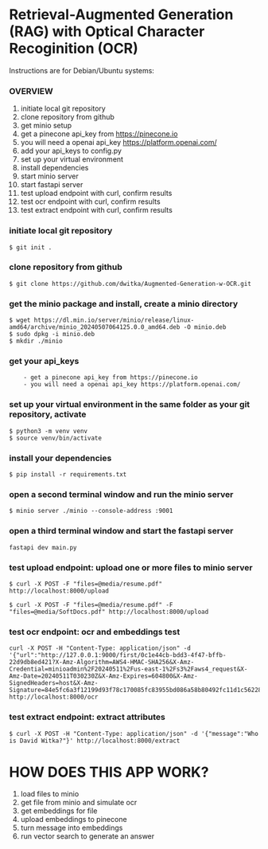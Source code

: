 # Retrieval-Augmented Generation (RAG) with Optical Character Recoginition (OCR)

Instructions are for Debian/Ubuntu systems:

### OVERVIEW
1. initiate local git repository
2. clone repository from github
3. get minio setup
4. get a pinecone api_key from https://pinecone.io
5. you will need a openai api_key https://platform.openai.com/
6. add your api_keys to config.py
7. set up your virtual environment
8. install dependencies
9. start minio server
10. start fastapi server
11. test upload endpoint with curl, confirm results
12. test ocr endpoint with curl, confirm results
13. test extract endpoint with curl, confirm results

### initiate local git repository
```
$ git init .
```

### clone repository from github
```
$ git clone https://github.com/dwitka/Augmented-Generation-w-OCR.git
```

### get the minio package and install, create a minio directory
```
$ wget https://dl.min.io/server/minio/release/linux-amd64/archive/minio_20240507064125.0.0_amd64.deb -O minio.deb
$ sudo dpkg -i minio.deb
$ mkdir ./minio
```

### get your api_keys
        - get a pinecone api_key from https://pinecone.io
        - you will need a openai api_key https://platform.openai.com/

### set up your virtual environment in the same folder as your git repository, activate
```
$ python3 -m venv venv
$ source venv/bin/activate
```

### install your dependencies
```
$ pip install -r requirements.txt
```

### open a second terminal window and run the minio server
```
$ minio server ./minio --console-address :9001
```
### open a third terminal window and start the fastapi server
```
fastapi dev main.py
```

### test upload endpoint: upload one or more files to minio server
```
$ curl -X POST -F "files=@media/resume.pdf" http://localhost:8000/upload

$ curl -X POST -F "files=@media/resume.pdf" -F "files=@media/SoftDocs.pdf" http://localhost:8000/upload
```

### test ocr endpoint: ocr and embeddings test
```
curl -X POST -H "Content-Type: application/json" -d '{"url":"http://127.0.0.1:9000/first/0c1e44cb-bdd3-4f47-bffb-22d9db8ed421?X-Amz-Algorithm=AWS4-HMAC-SHA256&X-Amz-Credential=minioadmin%2F20240511%2Fus-east-1%2Fs3%2Faws4_request&X-Amz-Date=20240511T030230Z&X-Amz-Expires=604800&X-Amz-SignedHeaders=host&X-Amz-Signature=84e5fc6a3f12199d93f78c170085fc83955bd086a58b80492fc11d1c56228443"}' http://localhost:8000/ocr
```

### test extract endpoint: extract attributes
```
$ curl -X POST -H "Content-Type: application/json" -d '{"message":"Who is David Witka?"}' http://localhost:8000/extract
```

# HOW DOES THIS APP WORK?
1. load files to minio
2. get file from minio and simulate ocr
3. get embeddings for file
4. upload embeddings to pinecone
5. turn message into embeddings
6. run vector search to generate an answer
